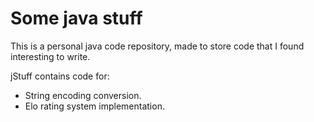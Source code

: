 Some java stuff
===============

This is a personal java code repository, made to store code that I found interesting to write.

jStuff contains code for:
+ String encoding conversion.
+ Elo rating system implementation.
